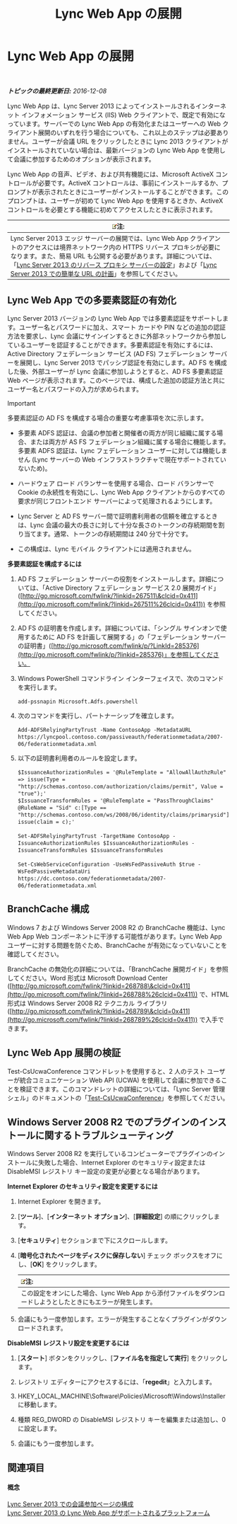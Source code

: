 ﻿---
title: Lync Web App の展開
TOCTitle: Lync Web App の展開
ms:assetid: b6301e98-051c-4e4b-8e10-ec922a8f508a
ms:mtpsurl: https://technet.microsoft.com/ja-jp/library/JJ205190(v=OCS.15)
ms:contentKeyID: 48273333
ms.date: 12/10/2016
mtps_version: v=OCS.15
ms.translationtype: HT
---

# Lync Web App の展開

 

_**トピックの最終更新日:** 2016-12-08_

Lync Web App は、Lync Server 2013 によってインストールされるインターネット インフォメーション サービス (IIS) Web クライアントで、既定で有効になっています。サーバーでの Lync Web App の有効化またはユーザーへの Web クライアント展開のいずれを行う場合についても、これ以上のステップは必要ありません。ユーザーが会議 URL をクリックしたときに Lync 2013 クライアントがインストールされていない場合は、最新バージョンの Lync Web App を使用して会議に参加するためのオプションが表示されます。

Lync Web App の音声、ビデオ、および共有機能には、Microsoft ActiveX コントロールが必要です。ActiveX コントロールは、事前にインストールするか、プロンプトが表示されたときにユーザーがインストールすることができます。このプロンプトは、ユーザーが初めて Lync Web App を使用するときか、ActiveX コントロールを必要とする機能に初めてアクセスしたときに表示されます。

<table>
<thead>
<tr class="header">
<th><img src="images/Gg412781.note(OCS.15).gif" title="note" alt="note" />注:</th>
</tr>
</thead>
<tbody>
<tr class="odd">
<td>Lync Server 2013 エッジ サーバーの展開では、Lync Web App クライアントのアクセスには境界ネットワーク内の HTTPS リバース プロキシが必要になります。また、簡易 URL も公開する必要があります。詳細については、「<a href="lync-server-2013-setting-up-reverse-proxy-servers.md">Lync Server 2013 のリバース プロキシ サーバーの設定</a>」および「<a href="lync-server-2013-planning-for-simple-urls.md">Lync Server 2013 での簡単な URL の計画</a>」を参照してください。</td>
</tr>
</tbody>
</table>


## Lync Web App での多要素認証の有効化

Lync Server 2013 バージョンの Lync Web App では多要素認証をサポートします。ユーザー名とパスワードに加え、スマート カードや PIN などの追加の認証方法を要求し、Lync 会議にサインインするときに外部ネットワークから参加しているユーザーを認証することができます。多要素認証を有効にするには、Active Directory フェデレーション サービス (AD FS) フェデレーション サーバーを展開し、Lync Server 2013 でパッシブ認証を有効にします。AD FS を構成した後、外部ユーザーが Lync 会議に参加しようとすると、AD FS 多要素認証 Web ページが表示されます。このページでは、構成した追加の認証方法と共にユーザー名とパスワードの入力が求められます。


> [!IMPORTANT]
> 多要素認証の AD FS を構成する場合の重要な考慮事項を次に示します。 
> <UL>
> <LI>
> <P>多要素 ADFS 認証は、会議の参加者と開催者の両方が同じ組織に属する場合、または両方が AS FS フェデレーション組織に属する場合に機能します。多要素 ADFS 認証は、Lync フェデレーション ユーザーに対しては機能しません (Lync サーバーの Web インフラストラクチャで現在サポートされていないため)。</P>
> <LI>
> <P>ハードウェア ロード バランサーを使用する場合、ロード バランサーで Cookie の永続性を有効にし、Lync Web App クライアントからのすべての要求が同じフロントエンド サーバーによって処理されるようにします。</P>
> <LI>
> <P>Lync Server と AD FS サーバー間で証明書利用者の信頼を確立するときは、Lync 会議の最大の長さに対して十分な長さのトークンの存続期間を割り当てます。通常、トークンの存続期間は 240 分で十分です。</P>
> <LI>
> <P>この構成は、Lync モバイル クライアントには適用されません。</P></LI></UL>



**多要素認証を構成するには**

1.  AD FS フェデレーション サーバーの役割をインストールします。詳細については、「Active Directory フェデレーション サービス 2.0 展開ガイド」([http://go.microsoft.com/fwlink/?linkid=267511\&clcid=0x411](http://go.microsoft.com/fwlink/?linkid=267511%26clcid=0x411)) を参照してください。

2.  AD FS の証明書を作成します。詳細については、「シングル サインオンで使用するために AD FS を計画して展開する」の「フェデレーション サーバーの証明書」([http://go.microsoft.com/fwlink/p/?LinkId=285376](http://go.microsoft.com/fwlink/p/?linkid=285376)」を参照してください。

3.  Windows PowerShell コマンドライン インターフェイスで、次のコマンドを実行します。
    
        add-pssnapin Microsoft.Adfs.powershell

4.  次のコマンドを実行し、パートナーシップを確立します。
    
        Add-ADFSRelyingPartyTrust -Name ContosoApp -MetadataURL https://lyncpool.contoso.com/passiveauth/federationmetadata/2007-06/federationmetadata.xml

5.  以下の証明書利用者のルールを設定します。
    
        $IssuanceAuthorizationRules = '@RuleTemplate = "AllowAllAuthzRule" => issue(Type = "http://schemas.contoso.com/authorization/claims/permit", Value = "true");'
        $IssuanceTransformRules = '@RuleTemplate = "PassThroughClaims" @RuleName = "Sid" c:[Type == "http://schemas.contoso.com/ws/2008/06/identity/claims/primarysid"]=> issue(claim = c);'
    
        Set-ADFSRelyingPartyTrust -TargetName ContosoApp -IssuanceAuthorizationRules $IssuanceAuthorizationRules -IssuanceTransformRules $IssuanceTransformRules
    
        Set-CsWebServiceConfiguration -UseWsFedPassiveAuth $true -WsFedPassiveMetadataUri https://dc.contoso.com/federationmetadata/2007-06/federationmetadata.xml

## BranchCache 構成

Windows 7 および Windows Server 2008 R2 の BranchCache 機能は、Lync Web App Web コンポーネントに干渉する可能性があります。Lync Web App ユーザーに対する問題を防ぐため、BranchCache が有効になっていないことを確認してください。

BranchCache の無効化の詳細については、「BranchCache 展開ガイド」を参照してください。Word 形式は Microsoft Download Center ([http://go.microsoft.com/fwlink/?linkid=268788\&clcid=0x411](http://go.microsoft.com/fwlink/?linkid=268788%26clcid=0x411)) で、HTML 形式は Windows Server 2008 R2 テクニカル ライブラリ ([http://go.microsoft.com/fwlink/?linkid=268789\&clcid=0x411](http://go.microsoft.com/fwlink/?linkid=268789%26clcid=0x411)) で入手できます。

## Lync Web App 展開の検証

Test-CsUcwaConference コマンドレットを使用すると、2 人のテスト ユーザーが統合コミュニケーション Web API (UCWA) を使用して会議に参加できることを検証できます。このコマンドレットの詳細については、「Lync Server 管理シェル」のドキュメントの「[Test-CsUcwaConference](test-csucwaconference.md)」を参照してください。

## Windows Server 2008 R2 でのプラグインのインストールに関するトラブルシューティング

Windows Server 2008 R2 を実行しているコンピューターでプラグインのインストールに失敗した場合、Internet Explorer のセキュリティ設定または DisableMSI レジストリ キー設定の変更が必要となる場合があります。

**Internet Explorer のセキュリティ設定を変更するには**

1.  Internet Explorer を開きます。

2.  \[**ツール**\]、\[**インターネット オプション**\]、\[**詳細設定**\] の順にクリックします。

3.  \[**セキュリティ**\] セクションまで下にスクロールします。

4.  \[**暗号化されたページをディスクに保存しない**\] チェック ボックスをオフにし、\[**OK**\] をクリックします。
    
    <table>
    <thead>
    <tr class="header">
    <th><img src="images/Gg412781.note(OCS.15).gif" title="note" alt="note" />注:</th>
    </tr>
    </thead>
    <tbody>
    <tr class="odd">
    <td>この設定をオンにした場合、Lync Web App から添付ファイルをダウンロードしようとしたときにもエラーが発生します。</td>
    </tr>
    </tbody>
    </table>


5.  会議にもう一度参加します。エラーが発生することなくプラグインがダウンロードされます。

**DisableMSI レジストリ設定を変更するには**

1.  \[**スタート**\] ボタンをクリックし、\[**ファイル名を指定して実行**\] をクリックします。

2.  レジストリ エディターにアクセスするには、「**regedit**」と入力します。

3.  HKEY\_LOCAL\_MACHINE\\Software\\Policies\\Microsoft\\Windows\\Installer に移動します。

4.  種類 REG\_DWORD の DisableMSI レジストリ キーを編集または追加し、0 に設定します。

5.  会議にもう一度参加します。

## 関連項目

#### 概念

[Lync Server 2013 での会議参加ページの構成](lync-server-2013-configuring-the-meeting-join-page.md)  
[Lync Server 2013 の Lync Web App がサポートされるプラットフォーム](lync-server-2013-lync-web-app-supported-platforms.md)

